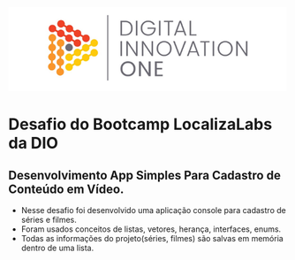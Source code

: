 <!--Banner session-->
<p align="center">
  <img src="./assets-github/bannerDIO.png" alt="DIO" tittle="Digital Innovation One">
</p>

# Desafio do Bootcamp LocalizaLabs da DIO

## Desenvolvimento App Simples Para Cadastro de Conteúdo em Vídeo.

* Nesse desafio foi desenvolvido uma aplicação console para cadastro de séries e filmes.  
* Foram usados conceitos de listas, vetores, herança, interfaces, enums.  
* Todas as informações do projeto(séries, filmes) são salvas em memória dentro de uma lista.